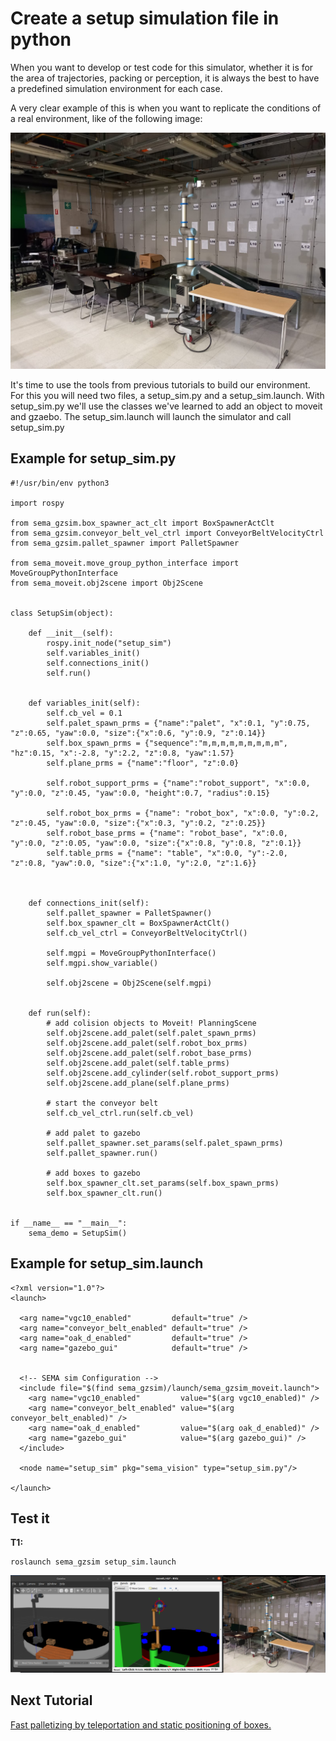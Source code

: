 # Create a setup simulation file in python

When you want to develop or test code for this simulator, whether it is for the area of ​​trajectories, packing or perception, it is always the best to have a predefined simulation environment for each case.

A very clear example of this is when you want to replicate the conditions of a real environment, like of the following image:

![Alt text](/imgs/real_scene.jpeg)

It's time to use the tools from previous tutorials to build our environment. For this you will need two files, a setup_sim.py and a setup_sim.launch. With setup_sim.py we'll use the classes we've learned to add an object to moveit and gzaebo. The setup_sim.launch will launch the simulator and call setup_sim.py

## Example for setup_sim.py
```
#!/usr/bin/env python3

import rospy

from sema_gzsim.box_spawner_act_clt import BoxSpawnerActClt
from sema_gzsim.conveyor_belt_vel_ctrl import ConveyorBeltVelocityCtrl
from sema_gzsim.pallet_spawner import PalletSpawner

from sema_moveit.move_group_python_interface import MoveGroupPythonInterface
from sema_moveit.obj2scene import Obj2Scene


class SetupSim(object):
	
	def __init__(self):
		rospy.init_node("setup_sim")
		self.variables_init()
		self.connections_init()
		self.run()
		

	def variables_init(self):
		self.cb_vel = 0.1
		self.palet_spawn_prms = {"name":"palet", "x":0.1, "y":0.75, "z":0.65, "yaw":0.0, "size":{"x":0.6, "y":0.9, "z":0.14}}
		self.box_spawn_prms = {"sequence":"m,m,m,m,m,m,m,m,m", "hz":0.15, "x":-2.8, "y":2.2, "z":0.8, "yaw":1.57}
		self.plane_prms = {"name":"floor", "z":0.0}
		
		self.robot_support_prms = {"name":"robot_support", "x":0.0, "y":0.0, "z":0.45, "yaw":0.0, "height":0.7, "radius":0.15}
		
		self.robot_box_prms = {"name": "robot_box", "x":0.0, "y":0.2, "z":0.45, "yaw":0.0, "size":{"x":0.3, "y":0.2, "z":0.25}}
		self.robot_base_prms = {"name": "robot_base", "x":0.0, "y":0.0, "z":0.05, "yaw":0.0, "size":{"x":0.8, "y":0.8, "z":0.1}}
		self.table_prms = {"name": "table", "x":0.0, "y":-2.0, "z":0.8, "yaw":0.0, "size":{"x":1.0, "y":2.0, "z":1.6}}



	def connections_init(self): 
		self.pallet_spawner = PalletSpawner()
		self.box_spawner_clt = BoxSpawnerActClt()
		self.cb_vel_ctrl = ConveyorBeltVelocityCtrl()
		
		self.mgpi = MoveGroupPythonInterface()
		self.mgpi.show_variable()

		self.obj2scene = Obj2Scene(self.mgpi)
	

	def run(self):
		# add colision objects to Moveit! PlanningScene
		self.obj2scene.add_palet(self.palet_spawn_prms)
		self.obj2scene.add_palet(self.robot_box_prms)
		self.obj2scene.add_palet(self.robot_base_prms)
		self.obj2scene.add_palet(self.table_prms)
		self.obj2scene.add_cylinder(self.robot_support_prms)
		self.obj2scene.add_plane(self.plane_prms)

		# start the conveyor belt 
		self.cb_vel_ctrl.run(self.cb_vel)

		# add palet to gazebo
		self.pallet_spawner.set_params(self.palet_spawn_prms)
		self.pallet_spawner.run()

		# add boxes to gazebo
		self.box_spawner_clt.set_params(self.box_spawn_prms)
		self.box_spawner_clt.run()


if __name__ == "__main__":
	sema_demo = SetupSim()
```
## Example for setup_sim.launch
```
<?xml version="1.0"?>
<launch>
  
  <arg name="vgc10_enabled"         default="true" />
  <arg name="conveyor_belt_enabled" default="true" />
  <arg name="oak_d_enabled"         default="true" />
  <arg name="gazebo_gui"            default="true" />

  
  <!-- SEMA sim Configuration --> 
  <include file="$(find sema_gzsim)/launch/sema_gzsim_moveit.launch">
	<arg name="vgc10_enabled"         value="$(arg vgc10_enabled)" />
	<arg name="conveyor_belt_enabled" value="$(arg conveyor_belt_enabled)" />
	<arg name="oak_d_enabled"         value="$(arg oak_d_enabled)" />  
	<arg name="gazebo_gui"            value="$(arg gazebo_gui)" />
  </include>
  
  <node name="setup_sim" pkg="sema_vision" type="setup_sim.py"/>
  
</launch>
```

## Test it
**T1:**
```
roslaunch sema_gzsim setup_sim.launch
```

![Alt text](/imgs/setup_sim.png)

## Next Tutorial 
[Fast palletizing by teleportation and static positioning of boxes.](https://github.com/MonkyDCristian/SEMA_Sim/blob/ROS-focus-develop/documentation/box_teleport.md)
